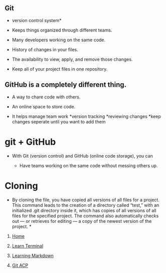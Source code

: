 ## Git

* version control system*

* Keeps things organized through different teams.

* Many developers working on the same code.

* History of changes in your files.

* The availability to view, apply, and remove those changes.

* Keep all of your project files in one repository.

## GitHub is a completely different thing.

* A way to chare code with others.

* An online space to store code.

* It helps manage team work
    *version tracking
    *reviewing changes
    *keep changes seperate until you want to add them
    
# git + GitHub

* With Git (version control) and GitHub (online code storage), you can

    * Have teams working on the same code without messing others up.

# Cloning

* By cloning the file, you have copied all versions of all files for a project. This command leads to the creation of a directory called “test,” with an initialized .git directory inside it, which has copies of all versions of all files for the specified project. The command also automatically checks out — or retrieves for editing — a copy of the newest version of the project. *

1. [Home](https://dougie105.github.io/learningjournal/)

2. [Learn Terminal](https://dougie105.github.io/learningjournal/learn-terminal)

3. [Learning Markdown](https://dougie105.github.io/learningjournal/learning-markdown)

4. [Git ACP](https://dougie105.github.io/learningjournal/terminalhelp)